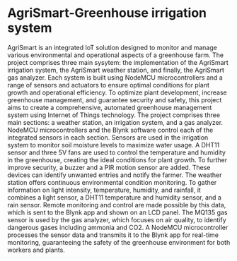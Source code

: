 # AgriSmart-Greenhouse irrigation system 
AgriSmart is an integrated IoT solution designed to monitor and manage various environmental and operational aspects of a greenhouse farm. The project comprises three main sysytem: the implementation of the AgriSmart irrigation system, the AgriSmart weather station, and finally, the AgriSmart gas analyzer. Each system is built using NodeMCU microcontrollers and a range of sensors and actuators to ensure optimal conditions for plant growth and operational efficiency.
To optimize plant development, increase greenhouse management, and guarantee security and safety, this project aims to create a comprehensive, automated greenhouse management system using Internet of Things technology. The project comprises three main sections: a weather station, an irrigation system, and a gas analyzer. NodeMCU microcontrollers and the Blynk software control each of the integrated sensors in each section.
Sensors are used in the irrigation system to monitor soil moisture levels to maximize water usage. A DHT11 sensor and three 5V fans are used to control the temperature and humidity in the greenhouse, creating the ideal conditions for plant growth. To further improve security, a buzzer and a PIR motion sensor are added. These devices can identify unwanted entries and notify the farmer. The weather station offers continuous environmental condition monitoring. To gather information on light intensity, temperature, humidity, and rainfall, it combines a light sensor, a DHT11 temperature and humidity sensor, and a rain sensor. Remote monitoring and control are made possible by this data, which is sent to the Blynk app and shown on an LCD panel. The MQ135 gas sensor is used by the gas analyzer, which focuses on air quality, to identify dangerous gases including ammonia and CO2. A NodeMCU microcontroller processes the sensor data and transmits it to the Blynk app for real-time monitoring, guaranteeing the safety of the greenhouse environment for both workers and plants.
